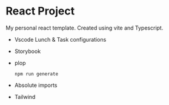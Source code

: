 # React Project

My personal react template. Created using vite and Typescript.

- Vscode Lunch & Task configurations
- Storybook
- plop

  ```
  npm run generate
  ```

- Absolute imports
- Tailwind
